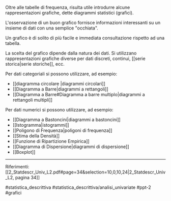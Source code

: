 Oltre alle tabelle di frequenza, risulta utile introdurre alcune rappresentazioni grafiche, dette diagrammi statistici (grafici). 

L'osservazione di un buon grafico fornisce informazioni interessanti su un insieme di dati con una semplice "occhiata". 

Un grafico è di solito di più facile e immediata consultazione rispetto ad una tabella. 

La scelta del grafico dipende dalla natura dei dati. Si utilizzano rappresentazioni grafiche diverse per dati discreti, continui, [[serie storica|serie storiche]], ecc.

Per dati categoriali si possono utilizzare, ad esempio:
* [[diagramma circolare |diagrammi circolari]] 
* [[Diagramma a Barre|diagrammi a rettangoli]]
* [[Diagramma a Barre#Diagramma a barre multiplo|diagrammi a rettangoli multipli]] 

Per dati numerici si possono utilizzare, ad esempio: 
* [[Diagramma a Bastoncini|diagrammi a bastoncini]]
* [[Istogramma|istogrammi]]
* [[Poligono di Frequenza|poligoni di frequenza]]
* [[Stima della Densità]]
* [[Funzione di Ripartizione Empirica]]
* [[Diagramma di Dispersione|diagrammi di dispersione]]
* [[Boxplot]]

***
Riferimenti:
[[2_Statdescr_Univ_L2.pdf#page=34&selection=10,0,10,24|2_Statdescr_Univ_L2, pagina 34]]

#statistica_descrittiva 
#statistica_descrittiva/analisi_univariate
#ppt-2 
#grafici